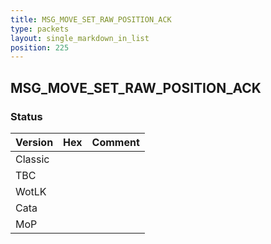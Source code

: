 ```yaml
---
title: MSG_MOVE_SET_RAW_POSITION_ACK
type: packets
layout: single_markdown_in_list
position: 225
---
```


## MSG_MOVE_SET_RAW_POSITION_ACK

### Status

Version | Hex | Comment
---------- | ---------- | ---------- 
Classic |  |  
TBC |  |  
WotLK |  |  
Cata |  |  
MoP |  |  